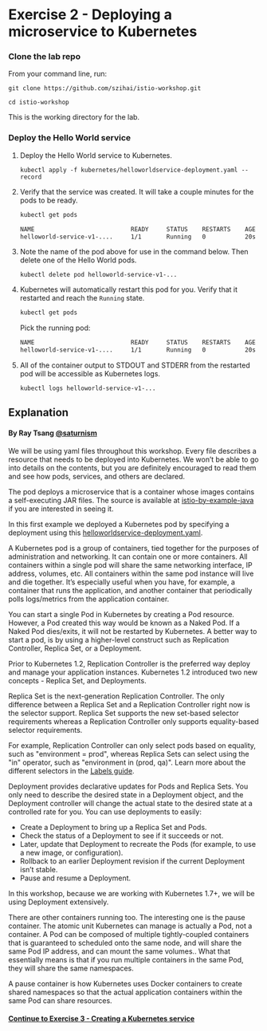 # Exercise 2 - Deploying a microservice to Kubernetes

### Clone the lab repo

From your command line, run:
   
```    
git clone https://github.com/szihai/istio-workshop.git

cd istio-workshop
```

This is the working directory for the lab.

### Deploy the Hello World service

1. Deploy the Hello World service to Kubernetes.

   ```
   kubectl apply -f kubernetes/helloworldservice-deployment.yaml --record
   ```

2. Verify that the service was created. It will take a couple minutes for the pods to be ready.

    ```bash
    kubectl get pods
    
    NAME                           READY     STATUS    RESTARTS    AGE
    helloworld-service-v1-....     1/1       Running   0           20s
    ```

3. Note the name of the pod above for use in the command below. Then delete one of the Hello World pods.

    ```
    kubectl delete pod helloworld-service-v1-...
    ```

4. Kubernetes will automatically restart this pod for you. Verify that it restarted and reach the `Running` state.

    ```bash
    kubectl get pods
    ```
   Pick the running pod:
    ```bash
    NAME                           READY     STATUS    RESTARTS    AGE
    helloworld-service-v1-....     1/1       Running   0           20s
    ```

5. All of the container output to STDOUT and STDERR from the restarted pod will be accessible as Kubernetes logs.

    ```
    kubectl logs helloworld-service-v1-...
    ```


## Explanation

#### By Ray Tsang [@saturnism](https://twitter.com/saturnism)

We will be using yaml files throughout this workshop.  Every file describes a resource that needs to be deployed into Kubernetes. We won’t be able to go into details on the contents, but you are definitely encouraged to read them and see how pods, services, and others are declared.

The pod deploys a microservice that is a container whose images contains a self-executing JAR files. The source is available at [istio-by-example-java](https://github.com/saturnism/istio-by-example-java) if you are interested in seeing it.

In this first example we deployed a Kubernetes pod by specifying a deployment using this [helloworldservice-deployment.yaml](helloworldservice-deployment.yaml).  

A Kubernetes pod is a group of containers, tied together for the purposes of administration and networking. It can contain one or more containers.  All containers within a single pod will share the same networking interface, IP address, volumes, etc.  All containers within the same pod instance will live and die together.  It’s especially useful when you have, for example, a container that runs the application, and another container that periodically polls logs/metrics from the application container.

You can start a single Pod in Kubernetes by creating a Pod resource. However, a Pod created this way would be known as a Naked Pod. If a Naked Pod dies/exits, it will not be restarted by Kubernetes. A better way to start a pod, is by using a higher-level construct such as Replication Controller, Replica Set, or a Deployment.

Prior to Kubernetes 1.2, Replication Controller is the preferred way deploy and manage your application instances. Kubernetes 1.2 introduced two new concepts - Replica Set, and Deployments.

Replica Set is the next-generation Replication Controller. The only difference between a Replica Set and a Replication Controller right now is the selector support. Replica Set supports the new set-based selector requirements whereas a Replication Controller only supports equality-based selector requirements.

For example, Replication Controller can only select pods based on equality, such as "environment = prod", whereas Replica Sets can select using the "in" operator, such as "environment in (prod, qa)". Learn more about the different selectors in the [Labels guide](http://kubernetes.io/docs/user-guide/labels).

Deployment provides declarative updates for Pods and Replica Sets. You only need to describe the desired state in a Deployment object, and the Deployment controller will change the actual state to the desired state at a controlled rate for you. You can use deployments to easily:
- Create a Deployment to bring up a Replica Set and Pods.
- Check the status of a Deployment to see if it succeeds or not.
- Later, update that Deployment to recreate the Pods (for example, to use a new image, or configuration).
- Rollback to an earlier Deployment revision if the current Deployment isn’t stable.
- Pause and resume a Deployment.

In this workshop, because we are working with Kubernetes 1.7+, we will be using Deployment extensively.

There are other containers running too. The interesting one is the pause container. The atomic unit Kubernetes can manage is actually a Pod, not a container. A Pod can be composed of multiple tightly-coupled containers that is guaranteed to scheduled onto the same node, and will share the same Pod IP address, and can mount the same volumes.. What that essentially means is that if you run multiple containers in the same Pod, they will share the same namespaces.

A pause container is how Kubernetes uses Docker containers to create shared namespaces so that the actual application containers within the same Pod can share resources.


#### [Continue to Exercise 3 - Creating a Kubernetes service](../exercise-3/README.md)
